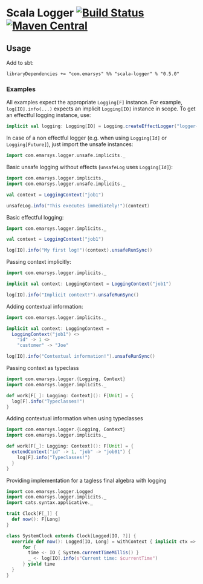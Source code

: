 # Scala Logger [![Build Status](https://travis-ci.org/emartech/scala-logger.svg?branch=master)](https://travis-ci.org/emartech/scala-logger) [![Maven Central](https://img.shields.io/maven-central/v/com.emarsys/scala-logger_2.12.svg?label=Maven%20Central)](https://search.maven.org/search?q=g:%22com.emarsys%22%20AND%20a:%22scala-logger_2.12%22)

## Usage

Add to sbt:

```sbtshell
libraryDependencies += "com.emarsys" %% "scala-logger" % "0.5.0"
```

### Examples

All examples expect the appropriate `Logging[F]` instance. For example, `log[IO].info(...)` expects an implicit `Logging[IO]` instance in scope. To get an effectful logging instance, use:
```scala
implicit val logging: Logging[IO] = Logging.createEffectLogger("logger-name")
```

In case of a non effectful logger (e.g. when using `Logging[Id]` or `Logging[Future]`), just import the unsafe instances: 
```scala
import com.emarsys.logger.unsafe.implicits._
```

Basic unsafe logging without effects (`unsafeLog` uses `Logging[Id]`):

```scala
import com.emarsys.logger.implicits._
import com.emarsys.logger.unsafe.implicits._

val context = LoggingContext("job1")

unsafeLog.info("This executes immediately!")(context)
```

Basic effectful logging:

```scala
import com.emarsys.logger.implicits._

val context = LoggingContext("job1")

log[IO].info("My first log!")(context).unsafeRunSync()
```

Passing context implicitly:

```scala
import com.emarsys.logger.implicits._

implicit val context: LoggingContext = LoggingContext("job1")

log[IO].info("Implicit context!").unsafeRunSync()
```

Adding contextual information:

```scala
import com.emarsys.logger.implicits._

implicit val context: LoggingContext =
  LoggingContext("job1") <>
    "id" -> 1 <>
    "customer" -> "Joe"

log[IO].info("Contextual information!").unsafeRunSync()
```

Passing context as typeclass

```scala
import com.emarsys.logger.{Logging, Context}
import com.emarsys.logger.implicits._

def work[F[_]: Logging: Context](): F[Unit] = {
  log[F].info("Typeclasses!")
}
```

Adding contextual information when using typeclasses

```scala
import com.emarsys.logger.{Logging, Context}
import com.emarsys.logger.implicits._

def work[F[_]: Logging: Context](): F[Unit] = {
  extendContext("id" -> 1, "job" -> "job01") {
    log[F].info("Typeclasses!")
  }
}
```

Providing implementation for a tagless final algebra with logging

```scala
import com.emarsys.logger.Logged
import com.emarsys.logger.implicits._
import cats.syntax.applicative._

trait Clock[F[_]] {
  def now(): F[Long]
}

class SystemClock extends Clock[Logged[IO, ?]] {
  override def now(): Logged[IO, Long] = withContext { implicit ctx =>
      for {
        time <- IO { System.currentTimeMillis() }
        _ <- log[IO].info(s"Current time: $currentTime")
      } yield time
  }
}

```
